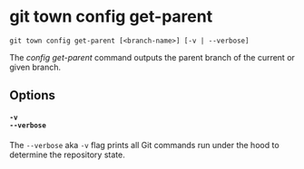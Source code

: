 # git town config get-parent

```command-summary
git town config get-parent [<branch-name>] [-v | --verbose]
```

The _config get-parent_ command outputs the parent branch of the current or
given branch.

## Options

#### `-v`<br>`--verbose`

The `--verbose` aka `-v` flag prints all Git commands run under the hood to
determine the repository state.
